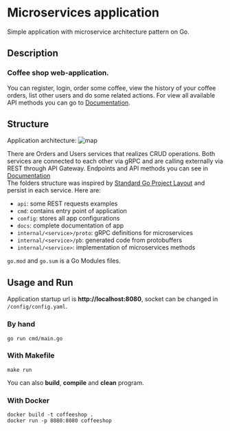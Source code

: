 # Microservices application

Simple application with microservice architecture pattern on Go.

## Description
### **Coffee shop web-application.**
You can register, login, order some coffee, view the history of your coffee orders, list other users and do some related actions. For view all available API methods you can go to [Documentation](/docs/documentation.md).

## Structure
Application architecture:
![map](https://i.imgur.com/W2czLNS.jpg)

There are Orders and Users services that realizes CRUD operations. Both services are connected to each other via gRPC and are calling externally via REST through API Gateway. Endpoints and API methods you can see in [Documentation](/docs/documentation.md) \
The folders structure was inspired by [Standard Go Project Layout](https://github.com/golang-standards/project-layout) and persist in each service. Here are:
- `api`: some REST requests examples
- `cmd`: contains entry point of application
- `config`: stores all app configurations
- `docs`: complete documentation of app
- `internal/<service>/proto`: gRPC definitions for microservices
- `internal/<service>/pb`: generated code from protobuffers
- `internal/<service>`: implementation of microservices methods

`go.mod` and `go.sum` is a Go Modules files.

## Usage and Run
Application startup url is **http://localhost:8080**, socket can be changed in `/config/config.yaml`.

### By hand
```
go run cmd/main.go
```
### With Makefile
```
make run
```
You can also **build**, **compile** and **clean** program.
### With Docker
```
docker build -t coffeeshop .
docker run -p 8080:8080 coffeeshop
```
